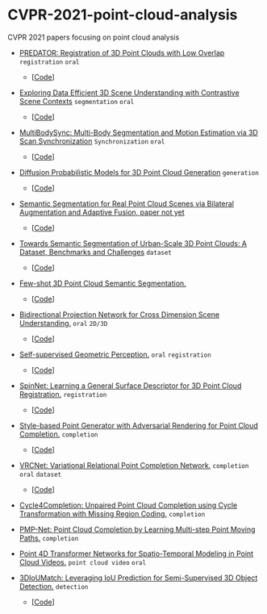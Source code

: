 # CVPR-2021-point-cloud-analysis
CVPR 2021 papers focusing on point cloud analysis

- [PREDATOR: Registration of 3D Point Clouds with Low Overlap](https://arxiv.org/pdf/2011.13005.pdf) `registration` `oral`
  - [[Code](https://github.com/ShengyuH/OverlapPredator)]

- [Exploring Data Efficient 3D Scene Understanding with Contrastive Scene Contexts](https://arxiv.org/pdf/2012.09165.pdf) `segmentation` `oral`
  - [[Code](https://sekunde.github.io/project_efficient/)]

- [MultiBodySync: Multi-Body Segmentation and Motion Estimation via 3D Scan Synchronization](https://arxiv.org/pdf/2101.06605.pdf) `Synchronization` `oral`
  - [[Code](https://github.com/huangjh-pub/multibody-sync)]

- [Diffusion Probabilistic Models for 3D Point Cloud Generation](https://arxiv.org/pdf/2103.01458.pdf)  `generation`
  - [[Code](https://github.com/luost26/diffusion-point-cloud)]

- [Semantic Segmentation for Real Point Cloud Scenes via Bilateral Augmentation and Adaptive Fusion, paper not yet]()
  - [[Code](https://github.com/ShiQiu0419/BAAF-Net)]

- [Towards Semantic Segmentation of Urban-Scale 3D Point Clouds: A Dataset, Benchmarks and Challenges](https://arxiv.org/pdf/2009.03137.pdf) `dataset`
  - [[Code](https://github.com/QingyongHu/SensatUrban)]

- [Few-shot 3D Point Cloud Semantic Segmentation.]() 
  - [[Code](https://github.com/Na-Z/attMPTI)]

- [Bidirectional Projection Network for Cross Dimension Scene Understanding.]() `oral` `2D/3D`
  - [[Code](https://github.com/wbhu/BPNet)]

- [Self-supervised Geometric Perception.](https://arxiv.org/pdf/2103.03114.pdf) `oral` `registration`
  - [[Code](https://github.com/theNded/SGP)]

- [SpinNet: Learning a General Surface Descriptor for 3D Point Cloud Registration.](https://arxiv.org/pdf/2011.12149.pdf) `registration`
  - [[Code](https://github.com/QingyongHu/SpinNet)]

- [Style-based Point Generator with Adversarial Rendering for Point Cloud Completion.](https://arxiv.org/pdf/2103.02535.pdf)  `completion`
  - [[Code](https://github.com/microsoft/SpareNet)]

- [VRCNet: Variational Relational Point Completion Network.](https://arxiv.org/pdf/2104.10154.pdf)  `completion` `oral` `dataset`
  - [[Code](https://github.com/paul007pl/VRCNet)]

- [Cycle4Completion: Unpaired Point Cloud Completion using Cycle Transformation with Missing Region Coding.](https://arxiv.org/pdf/2103.07838.pdf) `completion`

- [PMP-Net: Point Cloud Completion by Learning Multi-step Point Moving Paths.](https://arxiv.org/pdf/2012.03408.pdf) `completion`

- [Point 4D Transformer Networks for Spatio-Temporal Modeling in Point Cloud Videos.](https://hehefan.github.io/pdfs/p4transformer.pdf)  `point cloud video` `oral`

- [3DIoUMatch: Leveraging IoU Prediction for Semi-Supervised 3D Object Detection.](https://arxiv.org/pdf/2012.04355v2.pdf)  `detection` 
  - [[Code](https://github.com/thu17cyz/3DIoUMatch)]
